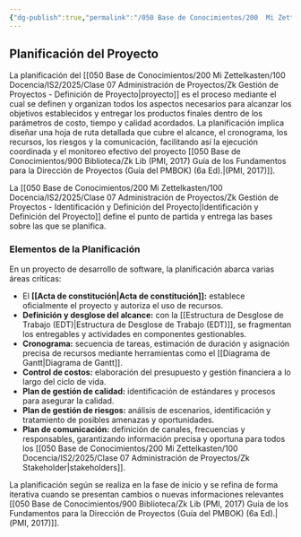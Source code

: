 ```yaml
---
{"dg-publish":true,"permalink":"/050 Base de Conocimientos/200  Mi Zettelkasten/100 Docencia/IS2/2025/Clase 07 Administración de Proyectos/Zk Gestión de Proyectos - Planificación del Proyecto/","tags":["#definir"]}
---
```


## Planificación del Proyecto

La planificación del [[050 Base de Conocimientos/200  Mi Zettelkasten/100 Docencia/IS2/2025/Clase 07 Administración de Proyectos/Zk Gestión de Proyectos - Definición de Proyecto\|proyecto]] es el proceso mediante el cual se definen y organizan todos los aspectos necesarios para alcanzar los objetivos establecidos y entregar los productos finales dentro de los parámetros de costo, tiempo y calidad acordados. La planificación implica diseñar una hoja de ruta detallada que cubre el alcance, el cronograma, los recursos, los riesgos y la comunicación, facilitando así la ejecución coordinada y el monitoreo efectivo del proyecto [[050 Base de Conocimientos/900 Biblioteca/Zk Lib (PMI, 2017) Guía de los Fundamentos para la Dirección de Proyectos (Guía del PMBOK) (6a Ed).\|(PMI, 2017)]].

 La [[050 Base de Conocimientos/200  Mi Zettelkasten/100 Docencia/IS2/2025/Clase 07 Administración de Proyectos/Zk Gestión de Proyectos - Identificación y Definición del Proyecto\|Identificación y Definición del Proyecto]] define el punto de partida y entrega las bases sobre las que se planifica.
 
### Elementos de la Planificación

En un proyecto de desarrollo de software, la planificación abarca varias áreas críticas:

- El **[[Acta de constitución\|Acta de constitución]]:** establece oficialmente el proyecto y autoriza el uso de recursos.
- **Definición y desglose del alcance:** con la [[Estructura de Desglose de Trabajo (EDT)\|Estructura de Desglose de Trabajo (EDT)]], se fragmentan los entregables y actividades en componentes gestionables.
- **Cronograma:** secuencia de tareas, estimación de duración y asignación precisa de recursos mediante herramientas como el [[Diagrama de Gantt\|Diagrama de Gantt]].
- **Control de costos:** elaboración del presupuesto y gestión financiera a lo largo del ciclo de vida.
- **Plan de gestión de calidad:** identificación de estándares y procesos para asegurar la calidad.
- **Plan de gestión de riesgos:** análisis de escenarios, identificación y tratamiento de posibles amenazas y oportunidades.
- **Plan de comunicación:** definición de canales, frecuencias y responsables, garantizando información precisa y oportuna para todos los [[050 Base de Conocimientos/200  Mi Zettelkasten/100 Docencia/IS2/2025/Clase 07 Administración de Proyectos/Zk Stakeholder\|stakeholders]].

La planificación según se realiza en la fase de inicio y se refina de forma iterativa cuando se presentan cambios o nuevas informaciones relevantes [[050 Base de Conocimientos/900 Biblioteca/Zk Lib (PMI, 2017) Guía de los Fundamentos para la Dirección de Proyectos (Guía del PMBOK) (6a Ed).\|(PMI, 2017)]].

